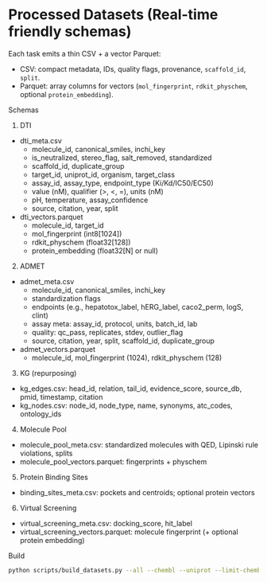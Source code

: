 # Processed Datasets (Real-time friendly schemas)

Each task emits a thin CSV + a vector Parquet:
- CSV: compact metadata, IDs, quality flags, provenance, `scaffold_id`, `split`.
- Parquet: array columns for vectors (`mol_fingerprint`, `rdkit_physchem`, optional `protein_embedding`).

Schemas

1) DTI
- dti_meta.csv
  - molecule_id, canonical_smiles, inchi_key
  - is_neutralized, stereo_flag, salt_removed, standardized
  - scaffold_id, duplicate_group
  - target_id, uniprot_id, organism, target_class
  - assay_id, assay_type, endpoint_type (Ki/Kd/IC50/EC50)
  - value (nM), qualifier (>, <, =), units (nM)
  - pH, temperature, assay_confidence
  - source, citation, year, split
- dti_vectors.parquet
  - molecule_id, target_id
  - mol_fingerprint (int8[1024])
  - rdkit_physchem (float32[128])
  - protein_embedding (float32[N] or null)

2) ADMET
- admet_meta.csv
  - molecule_id, canonical_smiles, inchi_key
  - standardization flags
  - endpoints (e.g., hepatotox_label, hERG_label, caco2_perm, logS, clint)
  - assay meta: assay_id, protocol, units, batch_id, lab
  - quality: qc_pass, replicates, stdev, outlier_flag
  - source, citation, year, split, scaffold_id, duplicate_group
- admet_vectors.parquet
  - molecule_id, mol_fingerprint (1024), rdkit_physchem (128)

3) KG (repurposing)
- kg_edges.csv: head_id, relation, tail_id, evidence_score, source_db, pmid, timestamp, citation
- kg_nodes.csv: node_id, node_type, name, synonyms, atc_codes, ontology_ids

4) Molecule Pool
- molecule_pool_meta.csv: standardized molecules with QED, Lipinski rule violations, splits
- molecule_pool_vectors.parquet: fingerprints + physchem

5) Protein Binding Sites
- binding_sites_meta.csv: pockets and centroids; optional protein vectors

6) Virtual Screening
- virtual_screening_meta.csv: docking_score, hit_label
- virtual_screening_vectors.parquet: molecule fingerprint (+ optional protein embedding)

Build
```bash
python scripts/build_datasets.py --all --chembl --uniprot --limit-chembl 200000 --out data/
```

